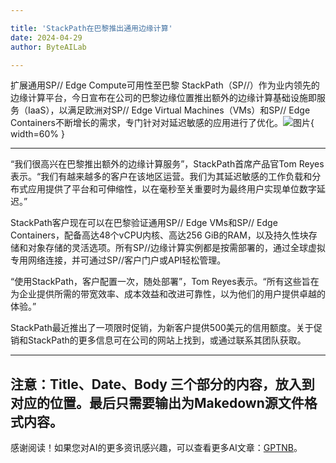 ```yaml
---

title: 'StackPath在巴黎推出通用边缘计算'
date: 2024-04-29
author: ByteAILab

---
```


扩展通用SP// Edge Compute可用性至巴黎
StackPath（SP//）作为业内领先的边缘计算平台，今日宣布在公司的巴黎边缘位置推出额外的边缘计算基础设施即服务（IaaS），以满足欧洲对SP// Edge Virtual Machines（VMs）和SP// Edge Containers不断增长的需求，专门针对对延迟敏感的应用进行了优化。![图片](https://ai-techpark.com/wp-content/uploads/2024/04/StackPath-960x540.jpg){ width=60% }

---


“我们很高兴在巴黎推出额外的边缘计算服务”，StackPath首席产品官Tom Reyes表示。“我们有越来越多的客户在该地区运营。我们为其延迟敏感的工作负载和分布式应用提供了平台和可伸缩性，以在毫秒至关重要时为最终用户实现单位数字延迟。”

StackPath客户现在可以在巴黎验证通用SP// Edge VMs和SP// Edge Containers，配备高达48个vCPU内核、高达256 GiB的RAM，以及持久性块存储和对象存储的灵活选项。所有SP//边缘计算实例都是按需部署的，通过全球虚拟专用网络连接，并可通过SP//客户门户或API轻松管理。

“使用StackPath，客户配置一次，随处部署”，Tom Reyes表示。“所有这些旨在为企业提供所需的带宽效率、成本效益和改进可靠性，以为他们的用户提供卓越的体验。”

StackPath最近推出了一项限时促销，为新客户提供500美元的信用额度。关于促销和StackPath的更多信息可在公司的网站上找到，或通过联系其团队获取。

---

注意：Title、Date、Body 三个部分的内容，放入到对应的位置。最后只需要输出为Makedown源文件格式内容。
---
感谢阅读！如果您对AI的更多资讯感兴趣，可以查看更多AI文章：[GPTNB](https://gptnb.com)。